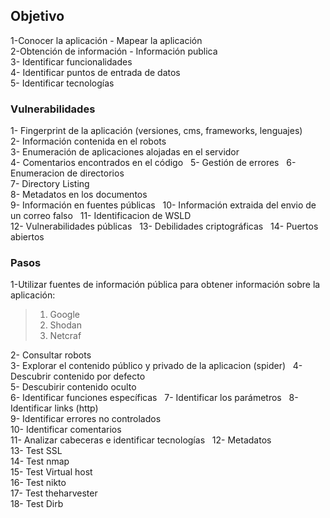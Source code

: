 ## Objetivo
1-Conocer la aplicación - Mapear la aplicación  
2-Obtención de información - Información publica  
3- Identificar funcionalidades  
4- Identificar puntos de entrada de datos  
5- Identificar tecnologías  
  

### Vulnerabilidades

1- Fingerprint de la aplicación (versiones, cms, frameworks, lenguajes)  
2- Información contenida en el robots  
3- Enumeración de aplicaciones alojadas en el servidor  
4- Comentarios encontrados en el código  
5- Gestión de errores  
6- Enumeracion de directorios  
7- Directory Listing  
8- Metadatos en los documentos  
9- Información en fuentes públicas  
10- Información extraida del envio de un correo falso  
11- Identificacion de WSLD  
12- Vulnerabilidades públicas  
13- Debilidades criptográficas  
14- Puertos abiertos
  

### Pasos

1-Utilizar fuentes de información pública para obtener información sobre la aplicación:

>1. Google
>2. Shodan
>3. Netcraf

2- Consultar robots  
3- Explorar el contenido público y privado de la aplicacion (spider)  
4- Descubrir contenido por defecto  
5- Descubirir contenido oculto  
6- Identificar funciones específicas  
7- Identificar los parámetros  
8- Identificar links (http)  
9- Identificar errores no controlados  
10- Identificar comentarios  
11- Analizar cabeceras e identificar tecnologías  
12- Metadatos  
13- Test SSL  
14- Test nmap  
15- Test Virtual host  
16- Test nikto  
17- Test theharvester  
18- Test Dirb
